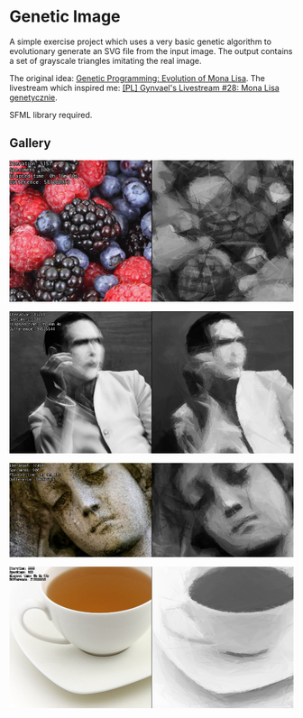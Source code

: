 # Genetic Image
A simple exercise project which uses a very basic genetic algorithm to evolutionary generate an SVG file from the input image. The output contains a set of grayscale triangles imitating the real image.

The original idea: [Genetic Programming: Evolution of Mona Lisa](https://rogerjohansson.blog/2008/12/07/genetic-programming-evolution-of-mona-lisa/).
The livestream which inspired me: [[PL] Gynvael's Livestream #28: Mona Lisa genetycznie](https://youtu.be/7zI7M_5_jBE).

SFML library required.

## Gallery
<p align="center"><img src="gallery/fruits.png"></p>
<p align="center"><img src="gallery/manson.png"></p>
<p align="center"><img src="gallery/angel.png"></p>
<p align="center"><img src="gallery/coffee.png"></p>
    
    
    
